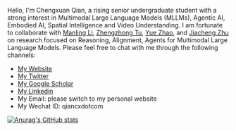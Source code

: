 Hello, I'm Chengxuan Qian, a rising senior undergraduate student with a strong interest in Multimodal Large Language Models (MLLMs), Agentic AI, Embodied AI, Spatial Intelligence and Video Understanding. I am fortunate to collaborate with [Manling Li](https://limanling.github.io/), [Zhengzhong Tu](https://vztu.github.io/), [Yue Zhao](https://viterbi-web.usc.edu/~yzhao010/lab), and [Jiacheng Zhu](https://jiachengzhuml.github.io/) on research focused on Reasoning, Alignment, Agents for Multimodal Large Language Models. Please feel free to chat with me through the following channels:

- [My Website](https://qiancx.com/)
- [My Twitter](https://x.com/qian_xuan46760)
- [My Google Scholar](https://scholar.google.com/citations?user=DZDZXtwAAAAJ&hl=zh-CN)
- [My Linkedin]([https://qiancx.com/](https://www.linkedin.com/in/chengxuan-qian/))
- My Email: please switch to my personal website
- My Wechat ID: qiancxdotcom

[![Anurag's GitHub stats](https://github-readme-stats.vercel.app/api?username=vztu&count_private=true)](https://github.com/anuraghazra/github-readme-stats)
